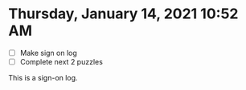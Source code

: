 # Thursday, January 14, 2021 10:52 AM
- [ ] Make sign on log
- [ ] Complete next 2 puzzles 

This is a sign-on log.